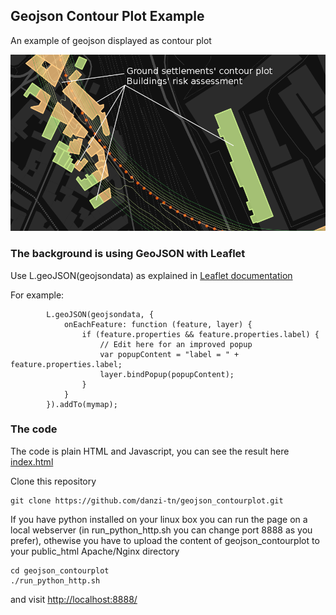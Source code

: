 ## Geojson Contour Plot Example

An example of geojson displayed as contour plot

![Screenshot](images/screenshot.png)

### The background is using GeoJSON with Leaflet

Use L.geoJSON(geojsondata) as explained in  [Leaflet documentation](https://github.com/Leaflet/Leaflet/blob/master/docs/examples/geojson/index.md)

For example:

```
        L.geoJSON(geojsondata, {
            onEachFeature: function (feature, layer) {
                if (feature.properties && feature.properties.label) {
                    // Edit here for an improved popup
                    var popupContent = "label = " + feature.properties.label;
                    layer.bindPopup(popupContent);
                }
            }
        }).addTo(mymap);
```

### The code

The code is plain HTML and Javascript, you can see the result here [index.html](https://danzi-tn.github.io/geojson_contourplot/)

Clone this repository

```
git clone https://github.com/danzi-tn/geojson_contourplot.git
```

If you have python installed on your linux box you can run the page on a local webserver (in run_python_http.sh you can change port 8888 as you prefer), othewise you have to upload the content of geojson_contourplot to your public_html Apache/Nginx directory

```
cd geojson_contourplot
./run_python_http.sh
```

and visit [http://localhost:8888/](http://localhost:8888/)




